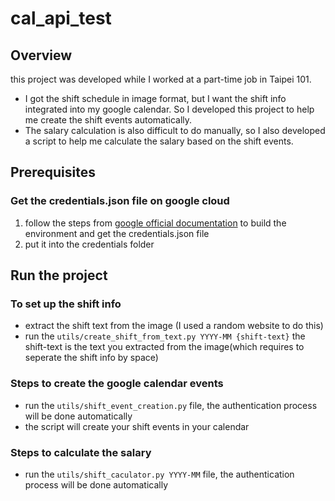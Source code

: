 # cal_api_test

## Overview
this project was developed while I worked at a part-time job in Taipei 101. 
- I got the shift schedule in image format, but I want the shift info integrated into my google calendar. So I developed this project to help me create the shift events automatically.
- The salary calculation is also difficult to do manually, so I also developed a script to help me calculate the salary based on the shift events.

## Prerequisites
### Get the credentials.json file on google cloud
1. follow the steps from [google official documentation](https://developers.google.com/calendar/api/quickstart/python) to build the environment and get the credentials.json file
2. put it into the credentials folder

## Run the project
### To set up the shift info
- extract the shift text from the image (I used a random website to do this)
- run the `utils/create_shift_from_text.py YYYY-MM {shift-text}` the shift-text is the text you extracted from the image(which requires to seperate the shift info by space)

### Steps to create the google calendar events
- run the `utils/shift_event_creation.py` file, the authentication process will be done automatically
- the script will create your shift events in your calendar

### Steps to calculate the salary
- run the `utils/shift_caculator.py YYYY-MM` file, the authentication process will be done automatically